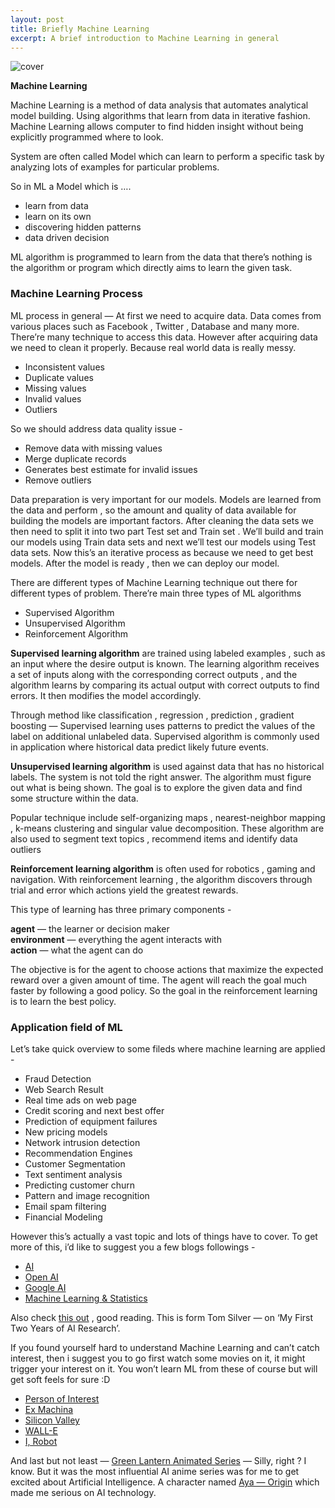 ```yaml
---
layout: post
title: Briefly Machine Learning
excerpt: A brief introduction to Machine Learning in general
---
```


![cover](https://user-images.githubusercontent.com/17668390/40880123-23849aa8-6660-11e8-926c-2b14b6b077fa.jpg)

**Machine Learning**

Machine Learning is a method of data analysis that automates analytical model building. Using algorithms that learn from data in iterative fashion. Machine Learning allows computer to find hidden insight without being explicitly programmed where to look.

System are often called Model which can learn to perform a specific task by analyzing lots of examples for particular problems.

So in ML a Model which is ….

- learn from data
- learn on its own
- discovering hidden patterns
- data driven decision

ML algorithm is programmed to learn from the data that there’s nothing is the algorithm or program which directly aims to learn the given task.

### Machine Learning Process

ML process in general — At first we need to acquire data. Data comes from various places such as Facebook , Twitter , Database and many more. There’re many technique to access this data. However after acquiring data we need to clean it properly. Because real world data is really messy.

- Inconsistent values
- Duplicate values
- Missing values
- Invalid values
- Outliers

So we should address data quality issue -

- Remove data with missing values
- Merge duplicate records
- Generates best estimate for invalid issues
- Remove outliers

Data preparation is very important for our models. Models are learned from the data and perform , so the amount and quality of data available for building the models are important factors. After cleaning the data sets we then need to split it into two part Test set and Train set . We’ll build and train our models using Train data sets and next we’ll test our models using Test data sets. Now this’s an iterative process as because we need to get best models. After the model is ready , then we can deploy our model.


There are different types of Machine Learning technique out there for different types of problem. There’re main three types of ML algorithms

- Supervised Algorithm
- Unsupervised Algorithm
- Reinforcement Algorithm

**Supervised learning algorithm** are trained using labeled examples , such as an input where the desire output is known. The learning algorithm receives a set of inputs along with the corresponding correct outputs , and the algorithm learns by comparing its actual output with correct outputs to find errors. It then modifies the model accordingly.

Through method like classification , regression , prediction , gradient boosting — Supervised learning uses patterns to predict the values of the label on additional unlabeled data. Supervised algorithm is commonly used in application where historical data predict likely future events.

**Unsupervised learning algorithm** is used against data that has no historical labels. The system is not told the right answer. The algorithm must figure out what is being shown. The goal is to explore the given data and find some structure within the data.

Popular technique include self-organizing maps , nearest-neighbor mapping , k-means clustering and singular value decomposition. These algorithm are also used to segment text topics , recommend items and identify data outliers

**Reinforcement learning algorithm** is often used for robotics , gaming and navigation. With reinforcement learning , the algorithm discovers through trial and error which actions yield the greatest rewards.

This type of learning has three primary components -

**agent** — the learner or decision maker<br>
**environment** — everything the agent interacts with<br>
**action** — what the agent can do

The objective is for the agent to choose actions that maximize the expected reward over a given amount of time. The agent will reach the goal much faster by following a good policy. So the goal in the reinforcement learning is to learn the best policy.

### Application field of ML

Let’s take quick overview to some fileds where machine learning are applied -

- Fraud Detection
- Web Search Result
- Real time ads on web page
- Credit scoring and next best offer
- Prediction of equipment failures
- New pricing models
- Network intrusion detection
- Recommendation Engines
- Customer Segmentation
- Text sentiment analysis
- Predicting customer churn
- Pattern and image recognition
- Email spam filtering
- Financial Modeling

However this’s actually a vast topic and lots of things have to cover. To get more of this, i’d like to suggest you a few blogs followings -

- [AI](https://www.artificial-intelligence.blog/news/)
- [Open AI](https://openai.com/)
- [Google AI](https://ai.google/)
- [Machine Learning & Statistics](http://kldavenport.com/)

Also check [this out](http://web.mit.edu/tslvr/www/lessons_two_years.html) , good reading. This is form Tom Silver — on ‘My First Two Years of AI Research’.

If you found yourself hard to understand Machine Learning and can’t catch interest, then i suggest you to go first watch some movies on it, it might trigger your interest on it. You won’t learn ML from these of course but will get soft feels for sure :D

- [Person of Interest](https://www.imdb.com/title/tt1839578/)
- [Ex Machina](https://www.imdb.com/title/tt0470752/?ref_=nv_sr_1)
- [Silicon Valley](https://www.imdb.com/title/tt2575988/?ref_=fn_al_tt_1)
- [WALL-E](https://www.imdb.com/title/tt0910970/)
- [I, Robot](https://www.imdb.com/title/tt0343818/)

And last but not least — [Green Lantern Animated Series](https://www.imdb.com/title/tt1724587/) — Silly, right ? I know. But it was the most influential AI anime series was for me to get excited about Artificial Intelligence. A character named [Aya — Origin](https://www.youtube.com/watch?v=mqAmAqV1-Fs) which made me serious on AI technology.
